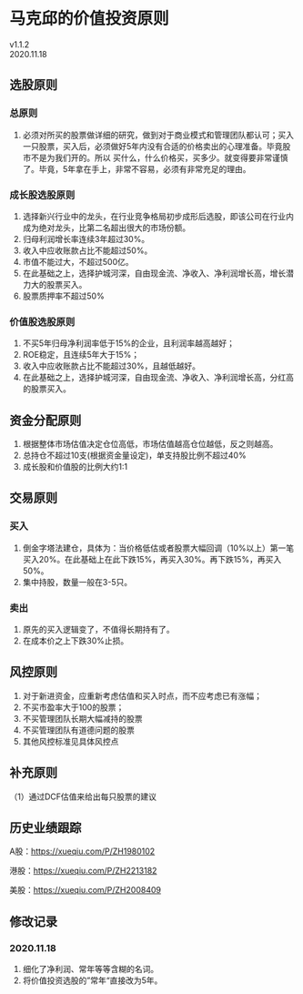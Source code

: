 # 马克邱的价值投资原则
v1.1.2  
2020.11.18

## 选股原则

### 总原则

1. 必须对所买的股票做详细的研究，做到对于商业模式和管理团队都认可；买入一只股票，买入后，必须做好5年内没有合适的价格卖出的心理准备。毕竟股市不是为我们开的。所以 买什么，什么价格买，买多少。就变得要非常谨慎了。毕竟，5年拿在手上，非常不容易，必须有非常充足的理由。

### 成长股选股原则

1. 选择新兴行业中的龙头，在行业竞争格局初步成形后选股，即该公司在行业内成为绝对龙头，比第二名超出很大的市场份额。
2. 归母利润增长率连续3年超过30%。
3. 收入中应收账款占比不能超过50%。
4. 市值不能过大，不超过500亿。
5. 在此基础之上，选择护城河深，自由现金流、净收入、净利润增长高，增长潜力大的股票买入。
6. 股票质押率不超过50%

### 价值股选股原则

1. 不买5年归母净利润率低于15%的企业，且利润率越高越好；
2. ROE稳定，且连续5年大于15%；
3. 收入中应收账款占比不能超过30%，且越低越好。
4. 在此基础之上，选择护城河深，自由现金流、净收入、净利润增长高，分红高的股票买入。

## 资金分配原则

1. 根据整体市场估值决定仓位高低，市场估值越高仓位越低，反之则越高。
2. 总持仓不超过10支(根据资金量设定)，单支持股比例不超过40%
3. 成长股和价值股的比例大约1:1

## 交易原则

### 买入

1. 倒金字塔法建仓，具体为：当价格低估或者股票大幅回调（10%以上）第一笔买入20%。在此基础上在此下跌15%，再买入30%。再下跌15%，再买入50%。
2. 集中持股，数量一般在3-5只。

### 卖出

1. 原先的买入逻辑变了，不值得长期持有了。
2. 在成本价之上下跌30%止损。

## 风控原则

1. 对于新进资金，应重新考虑估值和买入时点，而不应考虑已有涨幅；
2. 不买市盈率大于100的股票；
3. 不买管理团队长期大幅减持的股票
4. 不买管理团队有道德问题的股票
5. 其他风控标准见具体风控点

## 补充原则

（1）通过DCF估值来给出每只股票的建议

## 历史业绩跟踪

A股：https://xueqiu.com/P/ZH1980102

港股：https://xueqiu.com/P/ZH2213182

美股：https://xueqiu.com/P/ZH2008409



## 修改记录

### 2020.11.18

1. 细化了净利润、常年等等含糊的名词。
2. 将价值投资选股的”常年“直接改为5年。

